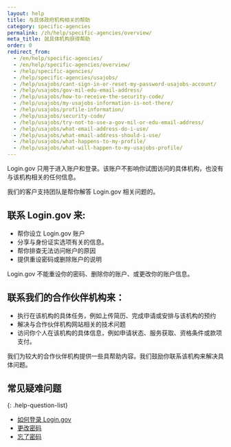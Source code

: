 ```yaml
---
layout: help
title: 与具体政府机构相关的帮助
category: specific-agencies
permalink: /zh/help/specific-agencies/overview/
meta_title: 就具体机构获得帮助
order: 0
redirect_from:
  - /en/help/specific-agencies/
  - /en/help/specific-agencies/overview/
  - /help/specific-agencies/
  - /help/specific-agencies/usajobs/
  - /help/usajobs/cant-sign-in-or-reset-my-password-usajobs-account/
  - /help/usajobs/gov-mil-edu-email-address/
  - /help/usajobs/how-to-receive-the-security-code/
  - /help/usajobs/my-usajobs-information-is-not-there/
  - /help/usajobs/profile-information/
  - /help/usajobs/security-code/
  - /help/usajobs/try-not-to-use-a-gov-mil-or-edu-email-address/
  - /help/usajobs/what-email-address-do-i-use/
  - /help/usajobs/what-email-address-should-i-use/
  - /help/usajobs/what-happens-to-my-profile/
  - /help/usajobs/what-will-happen-to-my-usajobs-profile/
---
```


Login.gov 只用于进入账户和登录。该账户不影响你试图访问的具体机构，也没有与该机构相关的任何信息。

我们的客户支持团队是帮你解答 Login.gov 相关问题的。

## 联系 Login.gov 来:
* 帮你设立 Login.gov 账户
* 分享与身份证实选项有关的信息。
* 帮你排查无法访问帐户的原因
* 提供重设密码或删除账户的说明

Login.gov 不能重设你的密码、删除你的账户、或更改你的账户信息。

## 联系我们的合作伙伴机构来：
* 执行在该机构的具体任务，例如上传简历、完成申请或安排与该机构的预约
* 解决与合作伙伴机构网站相关的技术问题
* 访问你个人在该机构的具体信息，例如申请状态、服务获取、资格条件或款项支付。

我们为较大的合作伙伴机构提供一些具帮助内容。我们鼓励你联系该机构来解决具体问题。

## 常见疑难问题

{: .help-question-list}
* [如何登录 Login.gov](/help/trouble-signing-in/how-to-sign-in/)
* [更改密码](/help/manage-your-account/change-your-password/)
* [忘了密码](/help/trouble-signing-in/forgot-your-password/)

